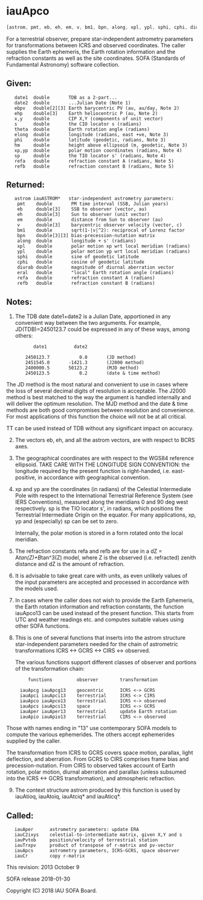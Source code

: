 # iauApco

```js
[astrom, pmt, eb, eh, em, v, bm1, bpn, along, xpl, ypl, sphi, cphi, diurab, eral, refa, refb] = IAU.apco(date1, date2, ebpv, ehp, x, y, s, theta, elong, phi, hm, xp, yp, sp, refa, refb)
```

For a terrestrial observer, prepare star-independent astrometry
parameters for transformations between ICRS and observed
coordinates.  The caller supplies the Earth ephemeris, the Earth
rotation information and the refraction constants as well as the
site coordinates.
SOFA (Standards of Fundamental Astronomy) software collection.


## Given:
```
   date1  double       TDB as a 2-part...
   date2  double       ...Julian Date (Note 1)
   ebpv   double[2][3] Earth barycentric PV (au, au/day, Note 2)
   ehp    double[3]    Earth heliocentric P (au, Note 2)
   x,y    double       CIP X,Y (components of unit vector)
   s      double       the CIO locator s (radians)
   theta  double       Earth rotation angle (radians)
   elong  double       longitude (radians, east +ve, Note 3)
   phi    double       latitude (geodetic, radians, Note 3)
   hm     double       height above ellipsoid (m, geodetic, Note 3)
   xp,yp  double       polar motion coordinates (radians, Note 4)
   sp     double       the TIO locator s' (radians, Note 4)
   refa   double       refraction constant A (radians, Note 5)
   refb   double       refraction constant B (radians, Note 5)
```

## Returned:
```
   astrom iauASTROM*   star-independent astrometry parameters:
    pmt    double       PM time interval (SSB, Julian years)
    eb     double[3]    SSB to observer (vector, au)
    eh     double[3]    Sun to observer (unit vector)
    em     double       distance from Sun to observer (au)
    v      double[3]    barycentric observer velocity (vector, c)
    bm1    double       sqrt(1-|v|^2): reciprocal of Lorenz factor
    bpn    double[3][3] bias-precession-nutation matrix
    along  double       longitude + s' (radians)
    xpl    double       polar motion xp wrt local meridian (radians)
    ypl    double       polar motion yp wrt local meridian (radians)
    sphi   double       sine of geodetic latitude
    cphi   double       cosine of geodetic latitude
    diurab double       magnitude of diurnal aberration vector
    eral   double       "local" Earth rotation angle (radians)
    refa   double       refraction constant A (radians)
    refb   double       refraction constant B (radians)
```

## Notes:

1) The TDB date date1+date2 is a Julian Date, apportioned in any
   convenient way between the two arguments.  For example,
   JD(TDB)=2450123.7 could be expressed in any of these ways, among
   others:

```
          date1          date2

       2450123.7           0.0       (JD method)
       2451545.0       -1421.3       (J2000 method)
       2400000.5       50123.2       (MJD method)
       2450123.5           0.2       (date & time method)
```

   The JD method is the most natural and convenient to use in cases
   where the loss of several decimal digits of resolution is
   acceptable.  The J2000 method is best matched to the way the
   argument is handled internally and will deliver the optimum
   resolution.  The MJD method and the date & time methods are both
   good compromises between resolution and convenience.  For most
   applications of this function the choice will not be at all
   critical.

   TT can be used instead of TDB without any significant impact on
   accuracy.

2) The vectors eb, eh, and all the astrom vectors, are with respect
   to BCRS axes.

3) The geographical coordinates are with respect to the WGS84
   reference ellipsoid.  TAKE CARE WITH THE LONGITUDE SIGN
   CONVENTION:  the longitude required by the present function is
   right-handed, i.e. east-positive, in accordance with geographical
   convention.

4) xp and yp are the coordinates (in radians) of the Celestial
   Intermediate Pole with respect to the International Terrestrial
   Reference System (see IERS Conventions), measured along the
   meridians 0 and 90 deg west respectively.  sp is the TIO locator
   s', in radians, which positions the Terrestrial Intermediate
   Origin on the equator.  For many applications, xp, yp and
   (especially) sp can be set to zero.

   Internally, the polar motion is stored in a form rotated onto the
   local meridian.

5) The refraction constants refa and refb are for use in a
   dZ = A*tan(Z)+B*tan^3(Z) model, where Z is the observed
   (i.e. refracted) zenith distance and dZ is the amount of
   refraction.

6) It is advisable to take great care with units, as even unlikely
   values of the input parameters are accepted and processed in
   accordance with the models used.

7) In cases where the caller does not wish to provide the Earth
   Ephemeris, the Earth rotation information and refraction
   constants, the function iauApco13 can be used instead of the
   present function.  This starts from UTC and weather readings etc.
   and computes suitable values using other SOFA functions.

8) This is one of several functions that inserts into the astrom
   structure star-independent parameters needed for the chain of
   astrometric transformations ICRS <-> GCRS <-> CIRS <-> observed.

   The various functions support different classes of observer and
   portions of the transformation chain:

```
        functions         observer        transformation

     iauApcg iauApcg13    geocentric      ICRS <-> GCRS
     iauApci iauApci13    terrestrial     ICRS <-> CIRS
     iauApco iauApco13    terrestrial     ICRS <-> observed
     iauApcs iauApcs13    space           ICRS <-> GCRS
     iauAper iauAper13    terrestrial     update Earth rotation
     iauApio iauApio13    terrestrial     CIRS <-> observed
```

   Those with names ending in "13" use contemporary SOFA models to
   compute the various ephemerides.  The others accept ephemerides
   supplied by the caller.

   The transformation from ICRS to GCRS covers space motion,
   parallax, light deflection, and aberration.  From GCRS to CIRS
   comprises frame bias and precession-nutation.  From CIRS to
   observed takes account of Earth rotation, polar motion, diurnal
   aberration and parallax (unless subsumed into the ICRS <-> GCRS
   transformation), and atmospheric refraction.

9) The context structure astrom produced by this function is used by
   iauAtioq, iauAtoiq, iauAtciq* and iauAticq*.

## Called:
```
   iauAper      astrometry parameters: update ERA
   iauC2ixys    celestial-to-intermediate matrix, given X,Y and s
   iauPvtob     position/velocity of terrestrial station
   iauTrxpv     product of transpose of r-matrix and pv-vector
   iauApcs      astrometry parameters, ICRS-GCRS, space observer
   iauCr        copy r-matrix
```

This revision:   2013 October 9

SOFA release 2018-01-30

Copyright (C) 2018 IAU SOFA Board.